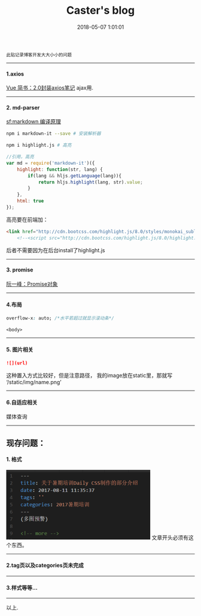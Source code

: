 ﻿---
title: Caster's blog
date: 2018-05-07 1:01:01
tags: vue
categories: vue
---
<!-- more --> 
<small>此贴记录博客开发大大小小的问题</small>
<hr>

#### 1.axios
<a href="https://www.jianshu.com/p/3ab216fa185c">Vue 简书：2.0封装axios笔记</a>
ajax用.
<hr>

#### 2. md-parser
<a href="https://segmentfault.com/a/1190000006730986?utm_source=tuicool&utm_medium=referral">sf:markdown 编译原理</a>

```bash
npm i markdown-it --save # 安装解析器
```

```bash
npm i highlight.js # 高亮
```

```javascript
//引用，高亮
var md = require('markdown-it')({
    highlight: function(str, lang) {
        if(lang && hljs.getLanguage(lang)){
            return hljs.highlight(lang, str).value;
        }
    },
    html: true
});

```
高亮要在前端加：
```html
<link href="http://cdn.bootcss.com/highlight.js/8.0/styles/monokai_sublime.min.css" rel="stylesheet">  
    <!--<script src="http://cdn.bootcss.com/highlight.js/8.0/highlight.min.js"></script>-->
```
后者不需要因为在后台install了highlight.js
<hr>

#### 3. promise
<a href="http://es6.ruanyifeng.com/#docs/promise">阮一峰：Promise对象</a>
<hr>

#### 4.布局

```css
overflow-x: auto; /*水平若超过就显示滚动条*/
```
```htmlbars
<body>
```
<hr>

#### 5. 图片相关
```markdown
![](url) 
```
这种置入方式比较好，但是注意路径，
我的image放在static里，那就写 ‘/static/img/name.png’

<hr>

#### 6.自适应相关
媒体查询




<hr>

## 现存问题：

#### 1. 格式
![](/static/img/blog1.png)
文章开头必须有这个东西。
<hr>

#### 2.tag页以及categories页未完成
<hr>

#### 3.样式等等...
<hr>

以上.